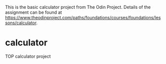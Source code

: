 This is the basic calculator project from The Odin Project. Details of the assignment can be found at https://www.theodinproject.com/paths/foundations/courses/foundations/lessons/calculator.



# calculator
TOP calculator project
